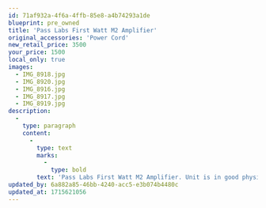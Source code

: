 ```yaml
---
id: 71af932a-4f6a-4ffb-85e8-a4b74293a1de
blueprint: pre_owned
title: 'Pass Labs First Watt M2 Amplifier'
original_accessories: 'Power Cord'
new_retail_price: 3500
your_price: 1500
local_only: true
images:
  - IMG_8918.jpg
  - IMG_8920.jpg
  - IMG_8916.jpg
  - IMG_8917.jpg
  - IMG_8919.jpg
description:
  -
    type: paragraph
    content:
      -
        type: text
        marks:
          -
            type: bold
        text: 'Pass Labs First Watt M2 Amplifier. Unit is in good physical and functional condition, but has a few minor scratches/scuffs on the top panel. Unit sold as new for $3,500.00'
updated_by: 6a882a85-46bb-4240-acc5-e3b074b4480c
updated_at: 1715621056
---
```

